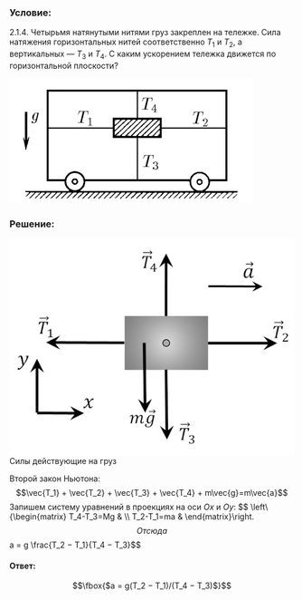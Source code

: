 ###  Условие: 

$2.1.4.$ Четырьмя натянутыми нитями груз закреплен на тележке. Сила натяжения горизонтальных нитей соответственно $T_1$ и $T_2$, а вертикальных — $T_3$ и $T_4$. С каким ускорением тележка движется по горизонтальной плоскости? 

![ К задаче 2.1.4 |432x221, 42%](../../img/2.1.4/statement.png)

###  Решение: 

![ Силы действующие на груз |574x434, 42%](../../img/2.1.4/sol.png)  Силы действующие на груз 

Второй закон Ньютона: $$\vec{T_1} + \vec{T_2} + \vec{T_3} + \vec{T_4} + m\vec{g}=m\vec{a}$$ Запишем систему уравнений в проекциях на оси $Ox$ и $Oy$: $$ \left\\{\begin{matrix} T_4-T_3=Mg & \\\ T_2-T_1=ma & \end{matrix}\right.$$ Отсюда $$a = g \frac{T_2 − T_1}{T_4 − T_3}$$ 

####  Ответ: 

$$\fbox{$a = g(T_2 − T_1)/(T_4 − T_3)$}$$

  

